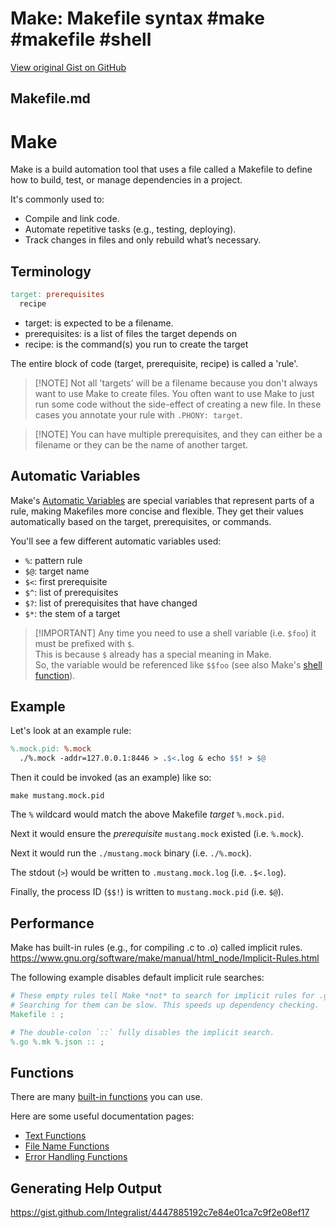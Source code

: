 # Make: Makefile syntax #make #makefile #shell

[View original Gist on GitHub](https://gist.github.com/Integralist/0320ea5b1fccd4b1ad6aa6c369b011e7)

## Makefile.md

# Make

Make is a build automation tool that uses a file called a Makefile to define how
to build, test, or manage dependencies in a project.

It's commonly used to:

- Compile and link code.
- Automate repetitive tasks (e.g., testing, deploying).
- Track changes in files and only rebuild what’s necessary.

## Terminology

```Makefile
target: prerequisites
  recipe
```

- target: is expected to be a filename.
- prerequisites: is a list of files the target depends on
- recipe: is the command(s) you run to create the target

The entire block of code (target, prerequisite, recipe) is called a 'rule'.

> \[!NOTE\]
> Not all 'targets' will be a filename because you don't always want to use Make
> to create files. You often want to use Make to just run some code without the
> side-effect of creating a new file. In these cases you annotate your rule with
> `.PHONY: target`.

<!---->

> \[!NOTE\]
> You can have multiple prerequisites, and they can either be a filename or they
> can be the name of another target.

## Automatic Variables

Make's [Automatic Variables] are special variables that represent parts of a
rule, making Makefiles more concise and flexible. They get their values
automatically based on the target, prerequisites, or commands.

You'll see a few different automatic variables used:

- `%`: pattern rule
- `$@`: target name
- `$<`: first prerequisite
- `$^`: list of prerequisites
- `$?`: list of prerequisites that have changed
- `$*`: the stem of a target

> \[!IMPORTANT\]
> Any time you need to use a shell variable (i.e. `$foo`) it must be prefixed
> with `$`.\
> This is because `$` already has a special meaning in Make.\
> So, the variable would be referenced like `$$foo` (see also Make's [shell
> function][shell function]).

## Example

Let's look at an example rule:

```Makefile
%.mock.pid: %.mock
  ./%.mock -addr=127.0.0.1:8446 > .$<.log & echo $$! > $@
```

Then it could be invoked (as an example) like so:

```shell
make mustang.mock.pid
```

The `%` wildcard would match the above Makefile _target_ `%.mock.pid`.

Next it would ensure the _prerequisite_ `mustang.mock` existed (i.e. `%.mock`).

Next it would run the `./mustang.mock` binary (i.e. `./%.mock`).

The stdout (`>`) would be written to `.mustang.mock.log` (i.e. `.$<.log`).

Finally, the process ID (`$$!`) is written to `mustang.mock.pid` (i.e. `$@`).

[automatic variables]: https://www.gnu.org/software/make/manual/html_node/Automatic-Variables.html
[shell function]: https://www.gnu.org/software/make/manual/html_node/Shell-Function.html

## Performance

Make has built-in rules (e.g., for compiling .c to .o) called implicit rules.\
https://www.gnu.org/software/make/manual/html_node/Implicit-Rules.html

The following example disables default implicit rule searches:

```Makefile
# These empty rules tell Make *not* to search for implicit rules for .go, .mk, .json & the Makefile itself.
# Searching for them can be slow. This speeds up dependency checking.
Makefile : ;

# The double-colon `::` fully disables the implicit search.
%.go %.mk %.json :: ;
```

## Functions

There are many [built-in functions](https://www.gnu.org/software/make/manual/html_node/Functions.html) you can use.

Here are some useful documentation pages:

- [Text Functions](https://www.gnu.org/software/make/manual/html_node/Text-Functions.html)
- [File Name Functions](https://www.gnu.org/software/make/manual/html_node/File-Name-Functions.html)
- [Error Handling Functions](https://www.gnu.org/software/make/manual/html_node/Make-Control-Functions.html)

## Generating Help Output

https://gist.github.com/Integralist/4447885192c7e84e01ca7c9f2e08ef17

